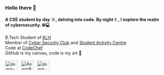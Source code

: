 ### Hello there 👋

#### **A CSE student by day ☼, delving into code. By night ☾, I explore the realm of cybersecurity. 🌐💻**

B.Tech Student of [KLH](https://klh.edu.in/)<br>
Member of [Cyber Securtiy Club](https://www.instagram.com/academicshield/) and [Student Activity Centre](https://www.instagram.com/klh.sac/)<br>
Code at [CodeChef](https://www.codechef.com/users/dinakar0745)<br>
GitHub is my canvas, code is my art 🚀<br><br>
<a href="https://www.linkedin.com/in/dinakar-pathakota-32a823251/" target="_blank"><img align="center" src="https://raw.githubusercontent.com/rahuldkjain/github-profile-readme-generator/master/src/images/icons/Social/linked-in-alt.svg" alt="aswin-barath" height="30" width="40" /></a>
&nbsp;
<a href="https://twitter.com/dinakar0745" target="_blank"><img align="center" src="https://raw.githubusercontent.com/rahuldkjain/github-profile-readme-generator/master/src/images/icons/Social/twitter.svg" alt="AswinBarath2" height="30" width="40" /></a>
&nbsp;
<a href="https://www.instagram.com/ash_dp_07/" target="_blank"><img align="center" src="https://raw.githubusercontent.com/rahuldkjain/github-profile-readme-generator/master/src/images/icons/Social/instagram.svg" alt="aswin_barath_" height="30" width="40" /></a>
&nbsp;<br>
<!---
ASH04DP/ASH04DP is a ✨ special ✨ repository because its `README.md` (this file) appears on your GitHub profile.
You can click the Preview link to take a look at your changes.
--->
